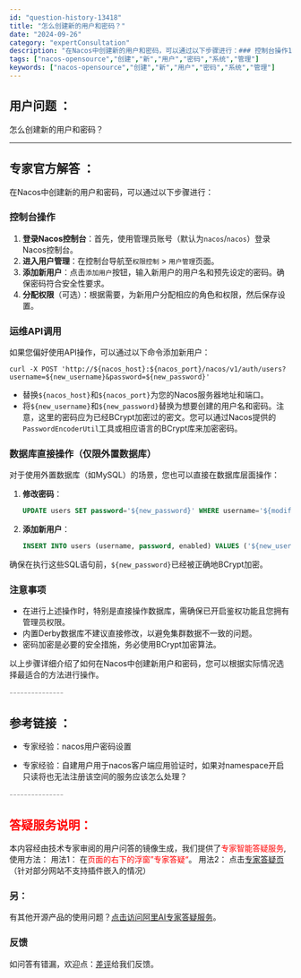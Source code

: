 ```yaml
---
id: "question-history-13418"
title: "怎么创建新的用户和密码？"
date: "2024-09-26"
category: "expertConsultation"
description: "在Nacos中创建新的用户和密码，可以通过以下步骤进行：### 控制台操作1. **登录Nacos控制台**：首先，使用管理员账号（默认为`nacos`/`nacos`）登录Nacos控制台。2. **进入用户管理**：在控制台导航至`权限控制`  `用户管理`页面。3. **添加新用户**：点击`"
tags: ["nacos-opensource","创建","新","用户","密码","系统","管理"]
keywords: ["nacos-opensource","创建","新","用户","密码","系统","管理"]
---
```


## 用户问题 ： 
 怎么创建新的用户和密码？  

---------------
## 专家官方解答 ：

在Nacos中创建新的用户和密码，可以通过以下步骤进行：

### 控制台操作
1. **登录Nacos控制台**：首先，使用管理员账号（默认为`nacos`/`nacos`）登录Nacos控制台。
2. **进入用户管理**：在控制台导航至`权限控制` > `用户管理`页面。
3. **添加新用户**：点击`添加用户`按钮，输入新用户的用户名和预先设定的密码。确保密码符合安全性要求。
4. **分配权限**（可选）：根据需要，为新用户分配相应的角色和权限，然后保存设置。

### 运维API调用
如果您偏好使用API操作，可以通过以下命令添加新用户：

```shell
curl -X POST 'http://${nacos_host}:${nacos_port}/nacos/v1/auth/users?username=${new_username}&password=${new_password}'
```
- 替换`${nacos_host}`和`${nacos_port}`为您的Nacos服务器地址和端口。
- 将`${new_username}`和`${new_password}`替换为想要创建的用户名和密码。注意，这里的密码应为已经BCrypt加密过的密文。您可以通过Nacos提供的`PasswordEncoderUtil`工具或相应语言的BCrypt库来加密密码。

### 数据库直接操作（仅限外置数据库）
对于使用外置数据库（如MySQL）的场景，您也可以直接在数据库层面操作：
1. **修改密码**：
   ```SQL
   UPDATE users SET password='${new_password}' WHERE username='${modified_username}';
   ```
2. **添加新用户**：
   ```SQL
   INSERT INTO users (username, password, enabled) VALUES ('${new_username}', '${new_password}', TRUE);
   ```
确保在执行这些SQL语句前，`${new_password}`已经被正确地BCrypt加密。

### 注意事项
- 在进行上述操作时，特别是直接操作数据库，需确保已开启鉴权功能且您拥有管理员权限。
- 内置Derby数据库不建议直接修改，以避免集群数据不一致的问题。
- 密码加密是必要的安全措施，务必使用BCrypt加密算法。

以上步骤详细介绍了如何在Nacos中创建新用户和密码，您可以根据实际情况选择最适合的方法进行操作。


<font color="#949494">---------------</font> 


## 参考链接 ：

* 专家经验：nacos用户密码设置 
 
 * 专家经验：自建用户用于nacos客户端应用验证时，如果对namespace开启只读将也无法注册该空间的服务应该怎么处理？ 


 <font color="#949494">---------------</font> 
 


## <font color="#FF0000">答疑服务说明：</font> 

本内容经由技术专家审阅的用户问答的镜像生成，我们提供了<font color="#FF0000">专家智能答疑服务</font>,使用方法：
用法1： 在<font color="#FF0000">页面的右下的浮窗”专家答疑“</font>。
用法2： 点击[专家答疑页](https://answer.opensource.alibaba.com/docs/intro)（针对部分网站不支持插件嵌入的情况）
### 另：


有其他开源产品的使用问题？[点击访问阿里AI专家答疑服务](https://answer.opensource.alibaba.com/docs/intro)。
### 反馈
如问答有错漏，欢迎点：[差评](https://ai.nacos.io/user/feedbackByEnhancerGradePOJOID?enhancerGradePOJOId=13892)给我们反馈。
